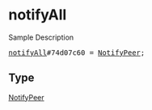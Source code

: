 # notifyAll

Sample Description

<pre>
<a href="../constructor/notifyAll.md">notifyAll</a>#74d07c60 = <a href="../type/NotifyPeer.md">NotifyPeer</a>;</pre>

## Type

<a href="../type/NotifyPeer.md">NotifyPeer</a>
